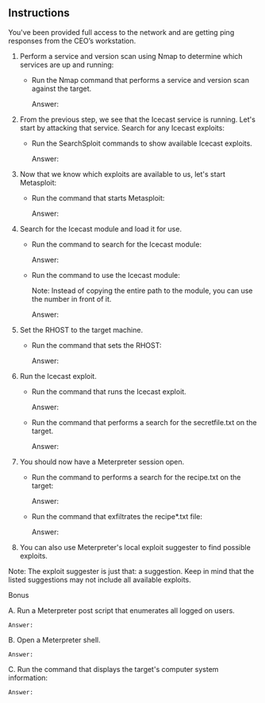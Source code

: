 
## Instructions

You've been provided full access to the network and are getting ping responses from the CEO’s workstation.


1. Perform a service and version scan using Nmap to determine which services are up and running:

    * Run the Nmap command that performs a service and version scan against the target.

        Answer:

2. From the previous step, we see that the Icecast service is running. Let's start by attacking that service. Search for any Icecast exploits:

    * Run the SearchSploit commands to show available Icecast exploits.

        Answer:

3. Now that we know which exploits are available to us, let's start Metasploit:

    * Run the command that starts Metasploit:

        Answer:

4. Search for the Icecast module and load it for use.

    * Run the command to search for the Icecast module:

        Answer:

    * Run the command to use the Icecast module:

        Note: Instead of copying the entire path to the module, you can use the number in front of it.

        Answer:

5. Set the RHOST to the target machine.

    * Run the command that sets the RHOST:

        Answer:

6. Run the Icecast exploit.

    * Run the command that runs the Icecast exploit.

        Answer:

    * Run the command that performs a search for the secretfile.txt on the target.

        Answer:

7. You should now have a Meterpreter session open.

    * Run the command to performs a search for the recipe.txt on the target:

        Answer:

    * Run the command that exfiltrates the recipe*.txt file:

        Answer:

8. You can also use Meterpreter's local exploit suggester to find possible exploits.


Note: The exploit suggester is just that: a suggestion. Keep in mind that the listed suggestions may not include all available exploits.

Bonus

A. Run a Meterpreter post script that enumerates all logged on users.

    Answer:

B. Open a Meterpreter shell.

    Answer:

C. Run the command that displays the target's computer system information:

    Answer:










    
